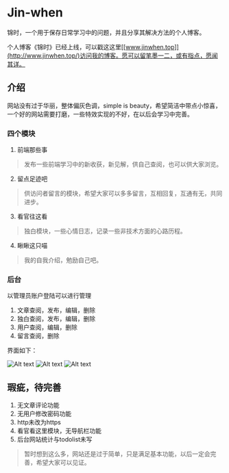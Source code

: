 # Jin-when
锦时，一个用于保存日常学习中的问题，并且分享其解决方法的个人博客。

个人博客《锦时》已经上线，可以戳这这里[[www.jinwhen.top]](http://www.jinwhen.top/)访问我的博客。愿可以留笔墨一二，或有指点，愿闻其详。

## 介绍
网站没有过于华丽，整体偏灰色调，simple is beauty，希望简洁中带点小惊喜，一个好的网站需要打磨，一些特效实现的不好，在以后会学习中完善。

### 四个模块

1. 前端那些事
>发布一些前端学习中的新收获，新见解，供自己查阅，也可以供大家浏览。

2. 留点足迹吧
>供访问者留言的模块，希望大家可以多多留言，互相回复，互通有无，共同进步。

3. 看官往这看
>独白模块，一些心情日志，记录一些非技术方面的心路历程。

4. 瞅瞅这只喵
>我的自我介绍，勉励自己吧。

### 后台
以管理员账户登陆可以进行管理
1. 文章查阅，发布，编辑，删除
2. 独白查阅，发布，编辑，删除
3. 用户查阅，编辑，删除
4. 留言查阅，删除

界面如下：

![Alt text](https://github.com/Palereed/Jin-when/tree/master/introduction/1.jpg)
![Alt text](https://github.com/Palereed/Jin-when/tree/master/introduction/2.jpg)
![Alt text](https://github.com/Palereed/Jin-when/tree/master/introduction/3.jpg)

## 瑕疵，待完善
1. 无文章评论功能
2. 无用户修改密码功能
3. http未改为https
4. 看官看这里模块，无导航栏功能
5. 后台网站统计与todolist未写
>暂时想到这么多，网站还是过于简单，只是满足基本功能，以后一定会完善，希望大家可以见证。


